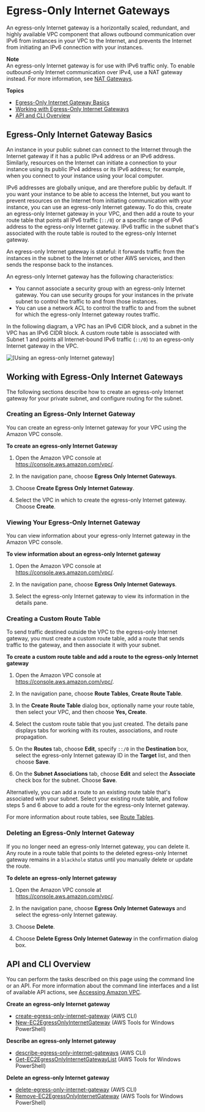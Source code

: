 # Egress\-Only Internet Gateways<a name="egress-only-internet-gateway"></a>

An egress\-only Internet gateway is a horizontally scaled, redundant, and highly available VPC component that allows outbound communication over IPv6 from instances in your VPC to the Internet, and prevents the Internet from initiating an IPv6 connection with your instances\.

**Note**  
An egress\-only Internet gateway is for use with IPv6 traffic only\. To enable outbound\-only Internet communication over IPv4, use a NAT gateway instead\. For more information, see [NAT Gateways](vpc-nat-gateway.md)\.

**Topics**
+ [Egress\-Only Internet Gateway Basics](#egress-only-internet-gateway-basics)
+ [Working with Egress\-Only Internet Gateways](#egress-only-internet-gateway-working-with)
+ [API and CLI Overview](#egress-only-internet-gateway-api-cli)

## Egress\-Only Internet Gateway Basics<a name="egress-only-internet-gateway-basics"></a>

An instance in your public subnet can connect to the Internet through the Internet gateway if it has a public IPv4 address or an IPv6 address\. Similarly, resources on the Internet can initiate a connection to your instance using its public IPv4 address or its IPv6 address; for example, when you connect to your instance using your local computer\.

IPv6 addresses are globally unique, and are therefore public by default\. If you want your instance to be able to access the Internet, but you want to prevent resources on the Internet from initiating communication with your instance, you can use an egress\-only Internet gateway\. To do this, create an egress\-only Internet gateway in your VPC, and then add a route to your route table that points all IPv6 traffic \(`::/0`\) or a specific range of IPv6 address to the egress\-only Internet gateway\. IPv6 traffic in the subnet that's associated with the route table is routed to the egress\-only Internet gateway\.

An egress\-only Internet gateway is stateful: it forwards traffic from the instances in the subnet to the Internet or other AWS services, and then sends the response back to the instances\.

An egress\-only Internet gateway has the following characteristics:
+ You cannot associate a security group with an egress\-only Internet gateway\. You can use security groups for your instances in the private subnet to control the traffic to and from those instances\.
+ You can use a network ACL to control the traffic to and from the subnet for which the egress\-only Internet gateway routes traffic\. 

In the following diagram, a VPC has an IPv6 CIDR block, and a subnet in the VPC has an IPv6 CIDR block\. A custom route table is associated with Subnet 1 and points all Internet\-bound IPv6 traffic \(`::/0`\) to an egress\-only Internet gateway in the VPC\.

![\[Using an egress-only Internet gateway\]](http://docs.aws.amazon.com/vpc/latest/userguide/images/egress-only-igw-diagram.png)

## Working with Egress\-Only Internet Gateways<a name="egress-only-internet-gateway-working-with"></a>

The following sections describe how to create an egress\-only Internet gateway for your private subnet, and configure routing for the subnet\. 

### Creating an Egress\-Only Internet Gateway<a name="egress-only-internet-gateway-create"></a>

You can create an egress\-only Internet gateway for your VPC using the Amazon VPC console\.

**To create an egress\-only Internet Gateway**

1. Open the Amazon VPC console at [https://console\.aws\.amazon\.com/vpc/](https://console.aws.amazon.com/vpc/)\.

1. In the navigation pane, choose **Egress Only Internet Gateways**\.

1. Choose **Create Egress Only Internet Gateway**\.

1. Select the VPC in which to create the egress\-only Internet gateway\. Choose **Create**\.

### Viewing Your Egress\-Only Internet Gateway<a name="egress-only-internet-gateway-describe"></a>

You can view information about your egress\-only Internet gateway in the Amazon VPC console\.

**To view information about an egress\-only Internet gateway**

1. Open the Amazon VPC console at [https://console\.aws\.amazon\.com/vpc/](https://console.aws.amazon.com/vpc/)\.

1. In the navigation pane, choose **Egress Only Internet Gateways**\.

1. Select the egress\-only Internet gateway to view its information in the details pane\.

### Creating a Custom Route Table<a name="egress-only-internet-gateway-routing"></a>

To send traffic destined outside the VPC to the egress\-only Internet gateway, you must create a custom route table, add a route that sends traffic to the gateway, and then associate it with your subnet\. 

**To create a custom route table and add a route to the egress\-only Internet gateway**

1. Open the Amazon VPC console at [https://console\.aws\.amazon\.com/vpc/](https://console.aws.amazon.com/vpc/)\.

1. In the navigation pane, choose **Route Tables**, **Create Route Table**\.

1. In the **Create Route Table** dialog box, optionally name your route table, then select your VPC, and then choose **Yes, Create**\.

1. Select the custom route table that you just created\. The details pane displays tabs for working with its routes, associations, and route propagation\.

1. On the **Routes** tab, choose **Edit**, specify `::/0` in the **Destination** box, select the egress\-only Internet gateway ID in the **Target** list, and then choose **Save**\. 

1. On the **Subnet Associations** tab, choose **Edit** and select the **Associate** check box for the subnet\. Choose **Save**\.

Alternatively, you can add a route to an existing route table that's associated with your subnet\. Select your existing route table, and follow steps 5 and 6 above to add a route for the egress\-only Internet gateway\.

For more information about route tables, see [Route Tables](VPC_Route_Tables.md)\.

### Deleting an Egress\-Only Internet Gateway<a name="egress-only-internet-gateway-delete"></a>

If you no longer need an egress\-only Internet gateway, you can delete it\. Any route in a route table that points to the deleted egress\-only Internet gateway remains in a `blackhole` status until you manually delete or update the route\.

**To delete an egress\-only Internet gateway**

1. Open the Amazon VPC console at [https://console\.aws\.amazon\.com/vpc/](https://console.aws.amazon.com/vpc/)\.

1. In the navigation pane, choose **Egress Only Internet Gateways** and select the egress\-only Internet gateway\.

1. Choose **Delete**\.

1. Choose **Delete Egress Only Internet Gateway** in the confirmation dialog box\.

## API and CLI Overview<a name="egress-only-internet-gateway-api-cli"></a>

You can perform the tasks described on this page using the command line or an API\. For more information about the command line interfaces and a list of available API actions, see [Accessing Amazon VPC](what-is-amazon-vpc.md#VPCInterfaces)\.

**Create an egress\-only Internet gateway**
+ [create\-egress\-only\-internet\-gateway](http://docs.aws.amazon.com/cli/latest/reference/ec2/create-egress-only-internet-gateway.html) \(AWS CLI\)
+ [New\-EC2EgressOnlyInternetGateway](http://docs.aws.amazon.com/powershell/latest/reference/items/New-EC2EgressOnlyInternetGateway.html) \(AWS Tools for Windows PowerShell\)

**Describe an egress\-only Internet gateway**
+ [describe\-egress\-only\-internet\-gateways](http://docs.aws.amazon.com/cli/latest/reference/ec2/describe-egress-only-internet-gateways.html) \(AWS CLI\)
+ [Get\-EC2EgressOnlyInternetGatewayList](http://docs.aws.amazon.com/powershell/latest/reference/items/Get-EC2EgressOnlyInternetGatewayList.html) \(AWS Tools for Windows PowerShell\)

**Delete an egress\-only Internet gateway**
+ [delete\-egress\-only\-internet\-gateway](http://docs.aws.amazon.com/cli/latest/reference/ec2/delete-egress-only-internet-gateway.html) \(AWS CLI\)
+ [Remove\-EC2EgressOnlyInternetGateway](http://docs.aws.amazon.com/powershell/latest/reference/items/Remove-EC2EgressOnlyInternetGateway.html) \(AWS Tools for Windows PowerShell\)